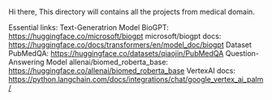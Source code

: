 Hi there,
This directory will contains all the projects from medical domain.

Essential links:
Text-Generatrion Model BioGPT: https://huggingface.co/microsoft/biogpt
microsoft/biogpt docs: https://huggingface.co/docs/transformers/en/model_doc/biogpt
Dataset PubMedQA: https://huggingface.co/datasets/qiaojin/PubMedQA
Question-Answering Model allenai/biomed_roberta_base: https://huggingface.co/allenai/biomed_roberta_base
VertexAI docs: https://python.langchain.com/docs/integrations/chat/google_vertex_ai_palm/
